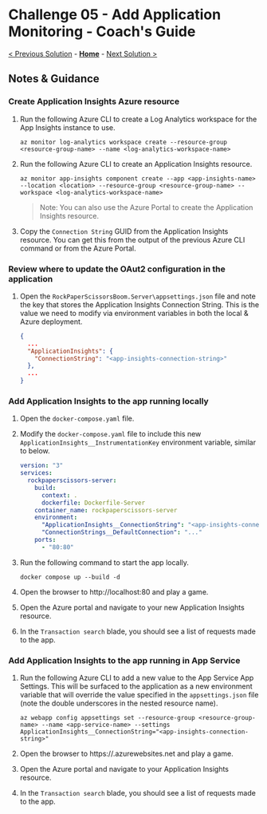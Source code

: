 # Challenge 05 - Add Application Monitoring - Coach's Guide

[< Previous Solution](./Solution-04.md) - **[Home](./README.md)** - [Next Solution >](./Solution-06.md)

## Notes & Guidance

### Create Application Insights Azure resource

1.  Run the following Azure CLI to create a Log Analytics workspace for the App Insights instance to use.

    ```shell
    az monitor log-analytics workspace create --resource-group <resource-group-name> --name <log-analytics-workspace-name>
    ```

1.  Run the following Azure CLI to create an Application Insights resource.

    ```shell
    az monitor app-insights component create --app <app-insights-name> --location <location> --resource-group <resource-group-name> --workspace <log-analytics-workspace-name>
    ```

    > Note: You can also use the Azure Portal to create the Application Insights resource.

1.  Copy the `Connection String` GUID from the Application Insights resource. You can get this from the output of the previous Azure CLI command or from the Azure Portal.

### Review where to update the OAut2 configuration in the application

1.  Open the `RockPaperScissorsBoom.Server\appsettings.json` file and note the key that stores the Application Insights Connection String. This is the value we need to modify via environment variables in both the local & Azure deployment.

    ```json
    {
      ...
      "ApplicationInsights": {
        "ConnectionString": "<app-insights-connection-string>"
      },
      ...
    }
    ```

### Add Application Insights to the app running locally

1.  Open the `docker-compose.yaml` file.

1.  Modify the `docker-compose.yaml` file to include this new `ApplicationInsights__InstrumentationKey` environment variable, similar to below.

    ```yaml
    version: "3"
    services:
      rockpaperscissors-server:
        build:
          context: .
          dockerfile: Dockerfile-Server
        container_name: rockpaperscissors-server
        environment:
          "ApplicationInsights__ConnectionString": "<app-insights-connection-string>"
          "ConnectionStrings__DefaultConnection": "..."
        ports:
          - "80:80"
    ```

1.  Run the following command to start the app locally.

    ```shell
    docker compose up --build -d
    ```

1.  Open the browser to http://localhost:80 and play a game.

1.  Open the Azure portal and navigate to your new Application Insights resource.

1.  In the `Transaction search` blade, you should see a list of requests made to the app.

### Add Application Insights to the app running in App Service

1.  Run the following Azure CLI to add a new value to the App Service App Settings. This will be surfaced to the application as a new environment variable that will override the value specified in the `appsettings.json` file (note the double underscores in the nested resource name).

    ```shell
    az webapp config appsettings set --resource-group <resource-group-name> --name <app-service-name> --settings ApplicationInsights__ConnectionString="<app-insights-connection-string>"
    ```

1.  Open the browser to https://<app-service-name>.azurewebsites.net and play a game.

1.  Open the Azure portal and navigate to your Application Insights resource.

1.  In the `Transaction search` blade, you should see a list of requests made to the app.
